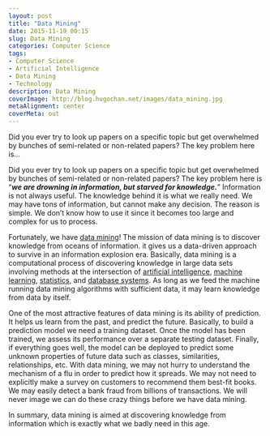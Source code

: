 ```yaml
---
layout: post
title: "Data Mining"
date: 2015-11-19 00:15
slug: Data Mining
categories: Computer Science
tags:
- Computer Science
- Artificial Intelligence
- Data Mining
- Technology
description: Data Mining
coverImage: http://blog.hugochan.net/images/data_mining.jpg
metaAlignment: center
coverMeta: out
---
```


Did you ever try to look up papers on a specific topic but get overwhelmed by bunches of semi-related or non-related papers? The key problem here is...
 <!-- excerpt -->

Did you ever try to look up papers on a specific topic but get overwhelmed by bunches of semi-related or non-related papers? The key problem here is “***we are drowning in information, but starved for knowledge.***” Information is not always useful. The knowledge behind it is what we really need. We may have tons of information, but cannot make any decision. The reason is simple. We don’t know how to use it since it becomes too large and complex for us to process.

Fortunately, we have [data mining](https://en.wikipedia.org/wiki/Data_mining)! The mission of data mining is to discover knowledge from oceans of information. it gives us a data-driven approach to survive in an information explosion era. Basically, data mining is a computational process of discovering knowledge in large data sets involving methods at the intersection of [artificial intelligence](https://en.wikipedia.org/wiki/Artificial_intelligence), [machine learning](https://en.wikipedia.org/wiki/Machine_learning), [statistics](https://en.wikipedia.org/wiki/Statistics), and [database systems](https://en.wikipedia.org/wiki/Database). As long as we feed the machine running data mining algorithms with sufficient data, it may learn knowledge from data by itself. 

One of the most attractive features of data mining is its ability of prediction. It helps us learn from the past, and predict the future. Basically, to build a prediction model we need a training dataset. Once the model has been trained, we assess its performance over a separate testing dataset. Finally, if everything goes well, the model can be deployed to predict some unknown properties of future data such as classes, similarities, relationships, etc. With data mining, we may not hurry to understand the mechanism of a flu in order to predict how it spreads. We may not need to explicitly make a survey on customers to recommend them best-fit books. We may easily detect a bank fraud from billions of transactions. We will never image we can do these crazy things before we have data mining. 

In summary, data mining is aimed at discovering knowledge from information which is exactly what we badly need in this age.
